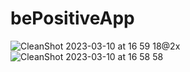 # bePositiveApp
![CleanShot 2023-03-10 at 16 59 18@2x](https://user-images.githubusercontent.com/62521215/224335218-2ec3326b-5ed7-47f4-bdc8-01cbac890c74.png)
![CleanShot 2023-03-10 at 16 58 58](https://user-images.githubusercontent.com/62521215/224335242-e235d36f-2781-4166-8432-a9631bf59f0c.gif)
